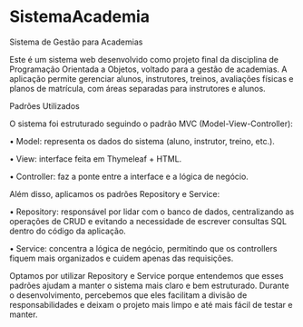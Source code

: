 # SistemaAcademia
Sistema de Gestão para Academias

Este é um sistema web desenvolvido como projeto final da disciplina de Programação Orientada a Objetos, voltado para a gestão de academias.
A aplicação permite gerenciar alunos, instrutores, treinos, avaliações físicas e planos de matrícula, com áreas separadas para instrutores e alunos.

Padrões Utilizados

O sistema foi estruturado seguindo o padrão MVC (Model-View-Controller):

•    Model: representa os dados do sistema (aluno, instrutor, treino, etc.).

•    View: interface feita em Thymeleaf + HTML.

•    Controller: faz a ponte entre a interface e a lógica de negócio.


Além disso, aplicamos os padrões Repository e Service:

•    Repository: responsável por lidar com o banco de dados, centralizando as operações de CRUD e evitando a necessidade de escrever consultas SQL dentro do código da aplicação.

•    Service: concentra a lógica de negócio, permitindo que os controllers fiquem mais organizados e cuidem apenas das requisições.


Optamos por utilizar Repository e Service porque entendemos que esses padrões ajudam a manter o sistema mais claro e bem estruturado. Durante o desenvolvimento, percebemos que eles facilitam a divisão de responsabilidades e deixam o projeto mais limpo e até mais fácil de testar e manter.
